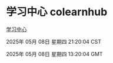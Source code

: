 # 学习中心 colearnhub
[学习中心](http://219.139.198.41:56308/colearnhub/)

2025年 05月 08日 星期四 21:20:04 CST

2025年 05月 08日 星期四 13:20:04 GMT
